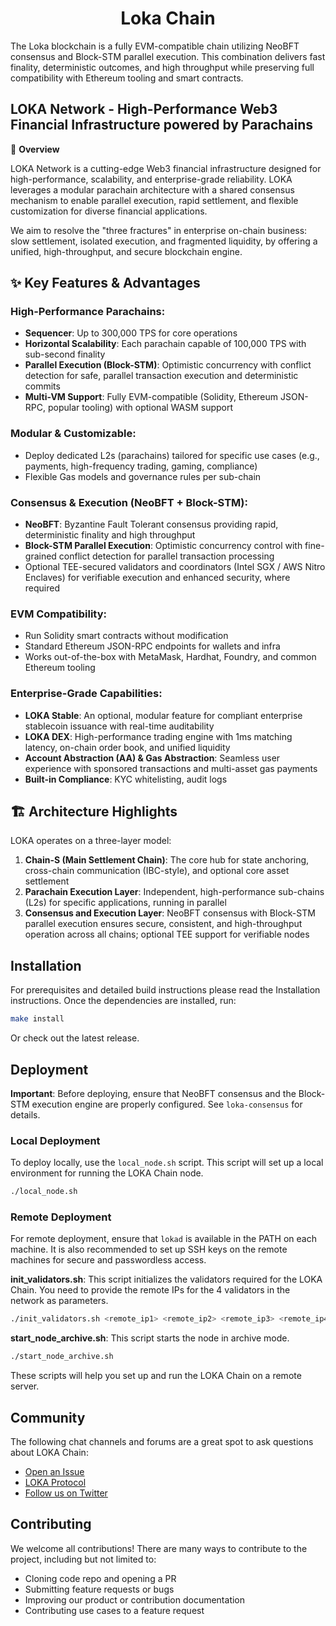<!--
parent:
  order: false
-->

<div align="center">
  <h1> Loka Chain </h1>
</div>

The Loka blockchain is a fully EVM-compatible chain utilizing NeoBFT consensus and Block-STM parallel execution. This combination delivers fast finality, deterministic outcomes, and high throughput while preserving full compatibility with Ethereum tooling and smart contracts.

## LOKA Network - High-Performance Web3 Financial Infrastructure powered by Parachains

🚀 **Overview**

LOKA Network is a cutting-edge Web3 financial infrastructure designed for high-performance, scalability, and enterprise-grade reliability. LOKA leverages a modular parachain architecture with a shared consensus mechanism to enable parallel execution, rapid settlement, and flexible customization for diverse financial applications.

We aim to resolve the "three fractures" in enterprise on-chain business: slow settlement, isolated execution, and fragmented liquidity, by offering a unified, high-throughput, and secure blockchain engine.

## ✨ Key Features & Advantages

### High-Performance Parachains:
- **Sequencer**: Up to 300,000 TPS for core operations
- **Horizontal Scalability**: Each parachain capable of 100,000 TPS with sub-second finality
- **Parallel Execution (Block-STM)**: Optimistic concurrency with conflict detection for safe, parallel transaction execution and deterministic commits
- **Multi-VM Support**: Fully EVM-compatible (Solidity, Ethereum JSON-RPC, popular tooling) with optional WASM support

### Modular & Customizable:
- Deploy dedicated L2s (parachains) tailored for specific use cases (e.g., payments, high-frequency trading, gaming, compliance)
- Flexible Gas models and governance rules per sub-chain

### Consensus & Execution (NeoBFT + Block-STM):
- **NeoBFT**: Byzantine Fault Tolerant consensus providing rapid, deterministic finality and high throughput
- **Block-STM Parallel Execution**: Optimistic concurrency control with fine-grained conflict detection for parallel transaction processing
- Optional TEE-secured validators and coordinators (Intel SGX / AWS Nitro Enclaves) for verifiable execution and enhanced security, where required

### EVM Compatibility:
- Run Solidity smart contracts without modification
- Standard Ethereum JSON-RPC endpoints for wallets and infra
- Works out-of-the-box with MetaMask, Hardhat, Foundry, and common Ethereum tooling

### Enterprise-Grade Capabilities:
- **LOKA Stable**: An optional, modular feature for compliant enterprise stablecoin issuance with real-time auditability
- **LOKA DEX**: High-performance trading engine with 1ms matching latency, on-chain order book, and unified liquidity
- **Account Abstraction (AA) & Gas Abstraction**: Seamless user experience with sponsored transactions and multi-asset gas payments
- **Built-in Compliance**: KYC whitelisting, audit logs

## 🏗️ Architecture Highlights

LOKA operates on a three-layer model:

1. **Chain-S (Main Settlement Chain)**: The core hub for state anchoring, cross-chain communication (IBC-style), and optional core asset settlement
2. **Parachain Execution Layer**: Independent, high-performance sub-chains (L2s) for specific applications, running in parallel
3. **Consensus and Execution Layer**: NeoBFT consensus with Block-STM parallel execution ensures secure, consistent, and high-throughput operation across all chains; optional TEE support for verifiable nodes

## Installation

For prerequisites and detailed build instructions please read the Installation instructions. Once the dependencies are installed, run:

```bash
make install
```

Or check out the latest release.

## Deployment

**Important**: Before deploying, ensure that NeoBFT consensus and the Block-STM execution engine are properly configured. See `loka-consensus` for details.

### Local Deployment

To deploy locally, use the `local_node.sh` script. This script will set up a local environment for running the LOKA Chain node.

```bash
./local_node.sh
```

### Remote Deployment

For remote deployment, ensure that `lokad` is available in the PATH on each machine. It is also recommended to set up SSH keys on the remote machines for secure and passwordless access.

**init_validators.sh**: This script initializes the validators required for the LOKA Chain. You need to provide the remote IPs for the 4 validators in the network as parameters.

```bash
./init_validators.sh <remote_ip1> <remote_ip2> <remote_ip3> <remote_ip4>
```

**start_node_archive.sh**: This script starts the node in archive mode.

```bash
./start_node_archive.sh
```

These scripts will help you set up and run the LOKA Chain on a remote server.

## Community

The following chat channels and forums are a great spot to ask questions about LOKA Chain:

- [Open an Issue](https://github.com/loka-network/loka-chain/issues)
- [LOKA Protocol](https://www.lokachain.org/)
- [Follow us on Twitter](https://x.com/lokachain)

## Contributing

We welcome all contributions! There are many ways to contribute to the project, including but not limited to:

- Cloning code repo and opening a PR
- Submitting feature requests or bugs
- Improving our product or contribution documentation
- Contributing use cases to a feature request
